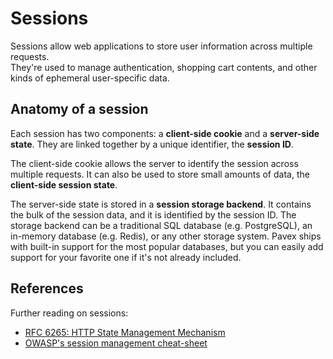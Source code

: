 # Sessions

Sessions allow web applications to store user information across multiple requests.\
They're used to manage authentication, shopping cart contents, and other kinds of
ephemeral user-specific data.

## Anatomy of a session

Each session has two components: a **client-side cookie** and a **server-side state**.
They are linked together by a unique identifier, the **session ID**.

The client-side cookie allows the server to identify the session across multiple requests. It
can also be used to store small amounts of data, the **client-side session state**.

The server-side state is stored in a **session storage backend**. It contains the bulk of the
session data, and it is identified by the session ID.
The storage backend can be a traditional SQL database (e.g. PostgreSQL), an in-memory database
(e.g. Redis), or any other storage system. Pavex ships with built-in support for the most
popular databases, but you can easily add support for your favorite one if it's not already
included.

## References

Further reading on sessions:

- [RFC 6265: HTTP State Management Mechanism](https://datatracker.ietf.org/doc/html/rfc6265)
- [OWASP's session management cheat-sheet](https://cheatsheetseries.owasp.org/cheatsheets/Session_Management_Cheat_Sheet.html)
